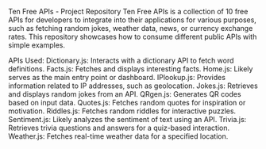 Ten Free APIs - Project Repository
Ten Free APIs is a collection of 10 free APIs for developers to integrate into their applications for various purposes, such as fetching random jokes, weather data, news, or currency exchange rates. This repository showcases how to consume different public APIs with simple examples.

APIs Used:
Dictionary.js: Interacts with a dictionary API to fetch word definitions.
Facts.js: Fetches and displays interesting facts.
Home.js: Likely serves as the main entry point or dashboard.
IPlookup.js: Provides information related to IP addresses, such as geolocation.
Jokes.js: Retrieves and displays random jokes from an API.
QRgen.js: Generates QR codes based on input data.
Quotes.js: Fetches random quotes for inspiration or motivation.
Riddles.js: Fetches random riddles for interactive puzzles.
Sentiment.js: Likely analyzes the sentiment of text using an API.
Trivia.js: Retrieves trivia questions and answers for a quiz-based interaction.
Weather.js: Fetches real-time weather data for a specified location.
